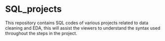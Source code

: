 # SQL_projects
This repository contains SQL codes of various projects related to data cleaning and EDA, this will assist the viewers to understand the syntax used throughout the steps in the project. 
